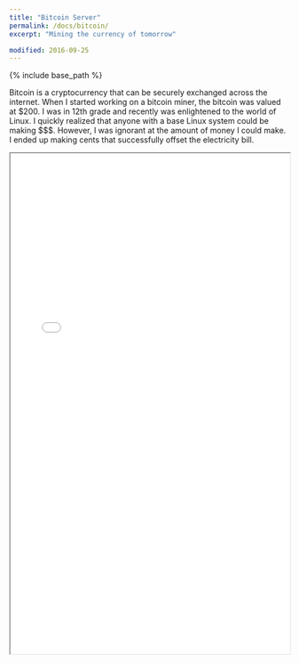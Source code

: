 ```yaml
---
title: "Bitcoin Server"
permalink: /docs/bitcoin/
excerpt: "Mining the currency of tomorrow"

modified: 2016-09-25
---
```


{% include base_path %}


Bitcoin is a cryptocurrency that can be securely exchanged across the internet. When I started working on a bitcoin miner, the bitcoin was valued at $200. I was in 12th grade and recently was enlightened to the world of Linux. I quickly realized that anyone with a base Linux system could be making $$$. However, I was ignorant at the amount of money I could make. I ended up making cents that successfully offset the electricity bill.


<iframe src="{{ base_path }}/assets/pdf/bitcoinResearch.pdf" style="width:100%; height:900px">